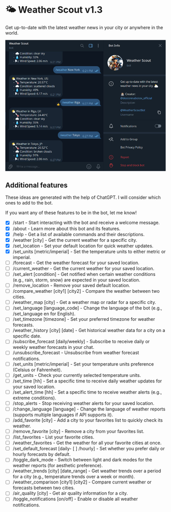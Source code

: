 # 🌤️ Weather Scout v1.3

Get up-to-date with the latest weather news in your city or anywhere in the world.

![Bot preview](/public/images/bot-preview.jpg)

## Additional features

These ideas are generated with the help of ChatGPT. I will consider which ones to add to the bot.

If you want any of these features to be in the bot, let me know!

- [x] /start - Start interacting with the bot and receive a welcome message.
- [x] /about - Learn more about this bot and its features.
- [x] /help - Get a list of available commands and their descriptions.
- [x] /weather [city] - Get the current weather for a specific city.
- [x] /set_location - Set your default location for quick weather updates.
- [x] /set_units [metric/imperial] - Set the temperature units to either metric or imperial.
- [ ] /forecast - Get the weather forecast for your saved location.
- [ ] /current_weather - Get the current weather for your saved location.
- [ ] /set_alert [condition] - Get notified when certain weather conditions (e.g., rain, storm, snow) are expected in your saved location.
- [ ] /remove_location - Remove your saved default location.
- [ ] /compare_weather [city1] [city2] - Compare the weather between two cities.
- [ ] /weather_map [city] - Get a weather map or radar for a specific city.
- [ ] /set_language [language_code] - Change the language of the bot (e.g., /set_language en for English).
- [ ] /set_timezone [timezone] - Set your preferred timezone for weather forecasts.
- [ ] /weather_history [city] [date] - Get historical weather data for a city on a specific date.
- [ ] /subscribe_forecast [daily/weekly] - Subscribe to receive daily or weekly weather forecasts in your chat.
- [ ] /unsubscribe_forecast - Unsubscribe from weather forecast notifications.
- [ ] /set_units [metric/imperial] - Set your temperature units preference (Celsius or Fahrenheit).
- [ ] /get_units - Check your currently selected temperature units.
- [ ] /set_time [hh] - Set a specific time to receive daily weather updates for your saved location.
- [ ] /set_alert_time [hh] - Set a specific time to receive weather alerts (e.g., extreme conditions).
- [ ] /stop_alerts - Stop receiving weather alerts for your saved location.
- [ ] /change_language [language] - Change the language of weather reports (supports multiple languages if API supports it).
- [ ] /add_favorite [city] - Add a city to your favorites list to quickly check its weather.
- [ ] /remove_favorite [city] - Remove a city from your favorites list.
- [ ] /list_favorites - List your favorite cities.
- [ ] /weather_favorites - Get the weather for all your favorite cities at once.
- [ ] /set_default_forecast [daily- [ ] /hourly] - Set whether you prefer daily or hourly forecasts by default.
- [ ] /toggle_dark_mode - Switch between light and dark modes for the weather reports (for aesthetic preference).
- [ ] /weather_trends [city] [date_range] - Get weather trends over a period for a city (e.g., temperature trends over a week or month).
- [ ] /weather_comparison [city1] [city2] - Compare current weather or forecasts between two cities.
- [ ] /air_quality [city] - Get air quality information for a city.
- [ ] /toggle_notifications [on/off] - Enable or disable all weather notifications.

